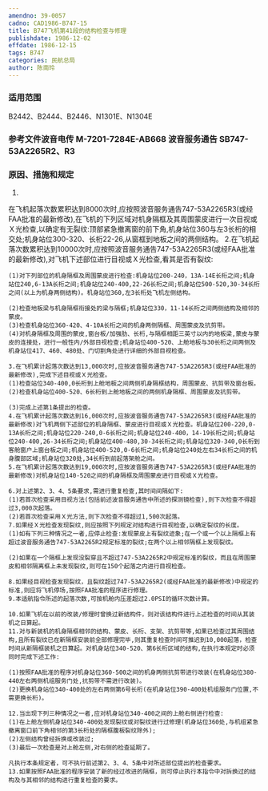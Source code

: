 ```yaml
---
amendno: 39-0057
cadno: CAD1986-B747-15
title: B747飞机第41段的结构检查与修理
publishdate: 1986-12-02
effdate: 1986-12-15
tags: B747
categories: 民航总局
author: 陈南玲
---
```


### 适用范围 
B2442、B2444、B2446、N1301E、N1304E

### 参考文件波音电传 M-7201-7284E-AB668 波音服务通告 SB747-53A2265R2、R3 

### 原因、措施和规定 
1.
在飞机起落次数累积达到8000次时,应按照波音服务通告747-53A2265R3(或经FAA批准的最新修改),在飞机的下列区域对机身隔框及其周围蒙皮进行一次目视或Ｘ光检查,以确定有无裂纹:顶部紧急撤离窗的前下角,机身站位360与左3长桁的相交处;机身站位300-320、长桁22-26,从窗框到地板之间的两侧结构。 
    2.在飞机起落次数累积达到10000次时,应按照波音服务通告747-53A2265R3(或经FAA批准的最新修改),对飞机下述部位进行目视或Ｘ光检查,看其是否有裂纹: 

    (1)对下列部位的机身隔框及周围蒙皮进行检查:机身站位200-240，13A-14E长桁之间;机身站位240,6-13A长桁之间;机身站位240-400,22-26长桁之间;机身站位500-520,30-34长桁之间(以上为机身两侧结构)。机身站位360,左3长桁处飞机左侧结构。 
  
    (2)检查地板梁与机身隔框衔接处的梁与隔框;机身站位330，11-14长桁之间两侧结构及相邻的蒙皮。
    (3)检查机身站位360-420、4-10A长桁之间的机身两侧隔框、周围蒙皮及抗剪带。 
    (4)对机身隔框及周围的蒙皮,窗台板/加强肋、长桁,与隔框相距三英寸以内的地板梁,蒙皮与蒙皮的连接处，进行一般性内/外部目视检查;机身站位400-520、上舱地板与30长桁之间两侧及机身站位417、460、480处、门切割角处进行详细的外部目视检查。 

    3.在飞机累计起落次数达到13,000次时,应按波音服务通告747-53A2265R3(或经FAA批准的最新修改),完成下述目视或Ｘ光检查。
    (1)检查站位340-400,0长桁到上舱地板之间两侧机身隔框结构，周围蒙皮、抗剪带及窗台板。 
    (2)检查机身站位400-520、6长桁到上舱地板之间的两侧机身隔框、周围蒙皮及抗剪带。 

    (3)完成上述第1条提出的检查。 
    4.在飞机累计起落次数达到16,000次时,应按波音服务通告747-53A2265R3(或经FAA批准的最新修改)对飞机两侧下述部位的机身隔框、蒙皮进行目视或Ｘ光检查。机身站位200-220,0-13A长桁之间;机身站位220-240,0-6长桁之间;机身站位240-400，14-19长桁之间;机身站位240-400,26-34长桁之间;机身站位400-480,30-34长桁之间;机身站位320-340,0长桁到客舱窗户上窗台板之间;机身站位400-520,0-6长桁之间;机身站位240处左右34长桁之间的机身腹部区域;机身站位320处,34长桁到前起落架舱之间。 
    5.在飞机累计起落次数达到19,000次时,应按波音服务通告747-53A2265R3(或经FAA批准的最新修改)对机身站位140-520之间的机身隔框及周围蒙皮进行目视或Ｘ光检查。 

    6.对上述第2、3、4、5条要求,需进行重复检查,其时间间隔如下:
    (1)若首次检查采用目视方法(包括前述波音服务通告中所述的探测镜检查),则下次检查不得超过3,000次起落。 
    (2)若首次检查采用Ｘ光方法,则下次检查不得超过1,500次起落。
    7.如果经Ｘ光检查发现裂纹,则应按照下列规定对结构进行目视检查,以确定裂纹的长度。 
    (1)如有下列三种情况之一者,应停止检查:发现蒙皮上有裂纹迹象;在一个或一个以上隔框上有超过波音服务通告747-53A2265R2规定标准的裂纹;在两个以上相邻隔框上发现裂纹。 
  
    (2)如果在一个隔框上发现没裂穿且不超过747-53A2265R2中规定标准的裂纹，而且在周围蒙皮和相邻隔离框上未发现裂纹,则可在150个起落之内进行目视检查。 

    8.如果经目视检查发现裂纹，且裂纹超过747-53A2265R2(或经FAA批准的最新修改)中规定的标准,则应将飞机停场,按照FAA批准的程序进行修理。 
    9.本适航指令所述的起落次数,可按机舱内压差超过2.0PSI的循环次数计算。 

    10.如果飞机在以前的改装/修理时曾换过新结构件，则对该结构件进行上述检查的时间从其装机之日算起。 
    11.对与新装机的机身隔框相邻的结构、蒙皮、长桁、支架、抗剪带等,如果已检查过其周围结构,且所有裂纹已在新隔框安装前全部修理完毕,则其重复检查时间可推迟到10,000起落，检查时间从新隔框装机之日算起。对机身站位340-520、第6长桁区域的结构,在执行本规定时必须同时完成下述工作: 

    (1)按照FAA批准的程序对机身站位360-500之间的机身两侧抗剪带进行改装(在机身站位380-440左右两侧机组服务门处,抗剪带不需进行改装)。 
    (2)更换机身站位340-400处的左右两侧第6号长桁(在机身站位390-400处机组服务门位置,不需更换长桁)。 

    12.当出现下列三种情况之一者,应对机身站位340-400之间的上舱右侧进行检查: 
    (1)在上舱左侧机身站位340-400处发现裂纹或对裂纹进行过修理(机身站位360处,与机组紧急撤离窗口前下角相邻的第3长桁处的隔框腹板裂纹除外); 
    (2)左侧结构曾经拆换或改装过; 
    (3)最后一次检查是对上舱左侧,对右侧的检查延期了。

    凡执行本条规定者，可不执行前述第2、3、4、5条中对所述部位提出的检查要求。 
    13.如果按照FAA批准的程序安装了新的经过改进的隔框，则可停止执行本指令中对拆换过的结构及与其相邻的结构进行重复检查的要求。
